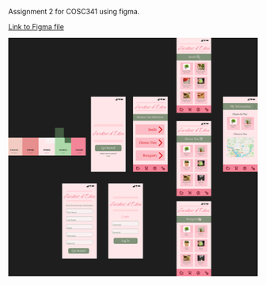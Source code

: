 Assignment 2 for COSC341 using figma.

[Link to Figma file](https://www.figma.com/design/9yaEgp2Kr1kRhQ64Lgq7NR/COSC-341--A2?node-id=0-1&t=2IsXlnUec57bDF0T-1)

![image of design](./images/a2.png)
